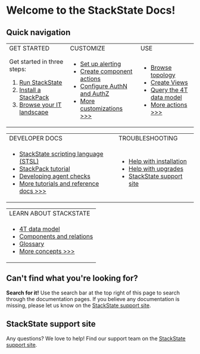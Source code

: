 # Welcome to the StackState Docs!

## Quick navigation

<table>
  <tbody>
    <tr>
      <td>GET STARTED</td>
      <td>CUSTOMIZE</td>
      <td>USE</td>
    </tr>
    <tr>
    <td>
    Get started in three steps:
      <ol>
        <li /><a href="">Run StackState</a>
        <li /><a href="">Install a StackPack</a>
        <li /><a href="">Browse your IT landscape</a>
      </ol>
    </td>
    <td>
      <ul>
        <li /><a href="">Set up alerting</a>
        <li /><a href="">Create component actions</a>
        <li /><a href="">Configure AuthN and AuthZ</a>
        <li /><a href="">More customizations >>></a>
      </ul>
    </td>
    <td>
      <ul>
        <li /><a href="">Browse topology</a>
        <li /><a href="">Create Views</a>
        <li /><a href="">Query the 4T data model</a>
        <li /><a href="">More actions >>></a>
      </ul>
    </td>
    </tr>
    </tbody>
  </table>

  <table>
    <tbody>
      <tr>
        <td>DEVELOPER DOCS</td>
        <td>TROUBLESHOOTING</td>
      </tr>
      <tr>
        <td>
          <ul>
            <li /><a href="">StackState scripting language (STSL)</a>
            <li /><a href="">StackPack tutorial</a>
            <li /><a href="">Developing agent checks</a>
            <li /><a href="">More tutorials and reference docs >>></a>
          </ul>
        </td>
        <td>
          <ul>
            <li /><a href="">Help with installation</a>
            <li /><a href="">Help with upgrades</a>
            <li /><a href="https://support.stackstate.com/">StackState support site</a><br />
          </ul>
        </td>
      </tr>
    </tbody>
  </table>

  <table>
    <tbody>
      <tr>
        <td>LEARN ABOUT STACKSTATE</td>
      </tr>
      <tr>
        <td>
          <ul>
            <li /><a href="">4T data model</a>
            <li /><a href="">Components and relations</a>
            <li /><a href="">Glossary</a>
            <li /><a href="">More concepts >>></a>
          </ul>
        </td>
      </tr>
    </tbody>
  </table>

## Can't find what you're looking for?

**Search for it!** Use the search bar at the top right of this page to search through the documentation pages. If you believe any documentation is missing, please let us know on the [StackState support site](https://support.stackstate.com/).

## StackState support site

Any questions? We love to help!
Find our support team on the [StackState support site](https://support.stackstate.com/).
